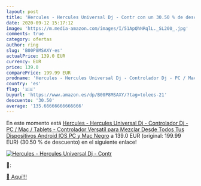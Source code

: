```yaml
---
layout: post
title: 'Hercules - Hercules Universal Dj - Contr con un 30.50 % de descuento'
date: 2020-09-12 15:17:12
image: 'https://m.media-amazon.com/images/I/51ApQhNRqlL._SL200_.jpg'
comments: true
category: ofertas
author: ring
slug: 'B00P8MSAXY-es'
actualPrice: 139.0 EUR
currency: EUR
price: 139.0
comparePrice: 199.99 EUR
prodname: 'Hercules - Hercules Universal Dj - Controlador Dj - PC / Mac / Tablets - Controlador Versatíl para Mezclar Desde Todos Tus Dispositivos  Android  IOS  PC y Mac  Negro'
country: 'es'
flag: '🇪🇸'
buyurl: 'https://www.amazon.es/dp/B00P8MSAXY/?tag=tolees-21'
descuento: '30.50'
average: '135.66666666666666'
---
```


En este momento está [Hercules - Hercules Universal Dj - Controlador Dj - PC / Mac / Tablets - Controlador Versatíl para Mezclar Desde Todos Tus Dispositivos  Android  IOS  PC y Mac  Negro](https://www.amazon.es/dp/B00P8MSAXY/?tag=tolees-21) a 139.0 EUR (original: 199.99 EUR) (30.50 %  de descuento) en el siguiente enlace!

[![Hercules - Hercules Universal Dj - Contr](https://m.media-amazon.com/images/I/51ApQhNRqlL._SL200_.jpg)](https://www.amazon.es/dp/B00P8MSAXY/?tag=tolees-21)

🔎:


[🛒 Aquí!!!](https://www.amazon.es/dp/B00P8MSAXY/?tag=tolees-21)
